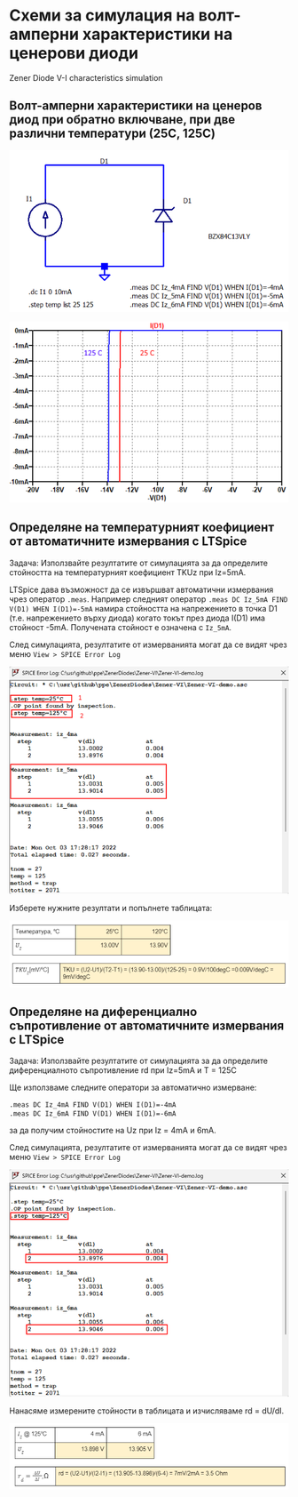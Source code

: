 
# Схеми за симулация на волт-амперни характеристики на ценерови диоди

Zener Diode V-I characteristics simulation

## Волт-амперни характеристики на ценеров диод при обратно включване, при две различни температури (25C, 125C)

![Diode V-I characteristics - forward](img/Zener-VI-sch.png)

![Diode V-I characteristics - forward](img/Zener-VI-sim.png)

## Определяне на температурният коефициент от автоматичните измервания с LTSpice

Задача: Използвайте резултатите от симулацията за да определите стойността  на температурният коефициент TKUz при Iz=5mA.

LTSpice дава възможност да се извършват автоматични измервания чрез оператор `.meas`. Например следният оператор `.meas DC Iz_5mA FIND V(D1) WHEN I(D1)=-5mA` намира стойността на напрежението в точка D1 (т.е. напрежението върху диода) когато токът през диода I(D1) има стойност -5mA. Получената стойност е означена с `Iz_5mA`.

След симулацията, резултатите от измерванията могат да се видят чрез меню `View > SPICE Error Log`

![Zener temperature coefficient meassurements](img/Zener-VI-tku-meas.png)

Изберете нужните резултати и попълнете таблицата:

![Zener temperature coefficient calculation](img/Zener-tku-table.png)

## Определяне на диференциално съпротивление от автоматичните измервания с LTSpice

Задача: Използвайте резултатите от симулацията за да определите диференциалното съпротивление rd при Iz=5mA и Т = 125C

Ще използваме следните оператори за автоматично измерване:
```
.meas DC Iz_4mA FIND V(D1) WHEN I(D1)=-4mA
.meas DC Iz_6mA FIND V(D1) WHEN I(D1)=-6mA
```
за да получим стойностите на Uz при Iz = 4mA и 6mA.

След симулацията, резултатите от измерванията могат да се видят чрез меню `View > SPICE Error Log`

![Zener dynamic impedance meassurements](img/Zener-VI-rd-meas.png)

Нанасяме измерените стойности в таблицата и изчисляваме rd = dU/dI.

![Zener dynamic impedance calculation](img/Zener-rd-table.png)